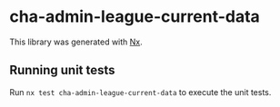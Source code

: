 # cha-admin-league-current-data

This library was generated with [Nx](https://nx.dev).

## Running unit tests

Run `nx test cha-admin-league-current-data` to execute the unit tests.
